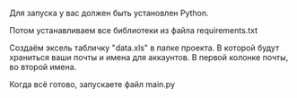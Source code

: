 Для запуска у вас должен быть установлен Python. 

Потом устанавливаем все библиотеки из файла requirements.txt

Создаём эксель табличку "data.xls" в папке проекта. В которой будут храниться ваши почты и имена для аккаунтов. В первой колонке почты, во второй имена.

Когда всё готово, запускаете файл main.py